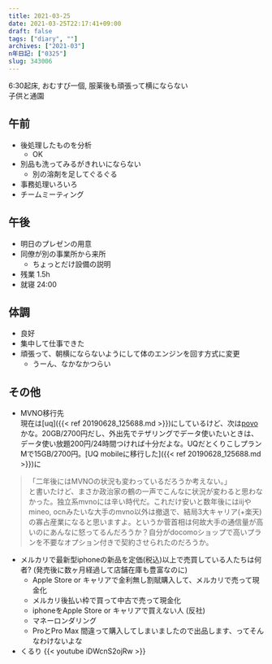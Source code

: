 ```yaml
---
title: 2021-03-25
date: 2021-03-25T22:17:41+09:00
draft: false
tags: ["diary", ""]
archives: ["2021-03"]
n年日記: ["0325"]
slug: 343006
---
```

6:30起床, おむすび一個, 服薬後も頑張って横にならない  
子供と通園
## 午前
- 後処理したものを分析
  - OK
- 別品も洗ってみるがきれいにならない
  - 別の溶剤を足してぐるぐる
- 事務処理いろいろ
- チームミーティング
## 午後
- 明日のプレゼンの用意
- 同僚が別の事業所から来所
  - ちょっとだけ設備の説明
- 残業 1.5h
- 就寝 24:00
## 体調
- 良好
- 集中して仕事できた
- 頑張って、朝横にならないようにして体のエンジンを回す方式に変更
  - うーん、なかなかつらい
## その他
- MVNO移行先  
現在は[uq]({{< ref 20190628_125688.md >}})にしているけど、次は[povo](https://povo.au.com/)かな。20GB/2700円だし、外出先でテザリングでデータ使いたいときは、データ使い放題200円/24時間つければ十分だよな。UQだとくりこしプランMで15GB/2700円。[UQ mobileに移行した]({{< ref 20190628_125688.md >}})に  
> 「二年後にはMVNOの状況も変わっているだろうか考えない。」  
と書いたけど、まさか政治家の鶴の一声でこんなに状況が変わると思わなかった。独立系mvnoには辛い時代だ。これだけ安いと数年後にはiijやmineo, ocnみたいな大手のmvno以外は撤退で、結局3大キャリア(+楽天)の寡占産業になると思いますよ。というか菅首相は何故大手の通信量が高いのにあんなに怒ってるんだろうか？自分がdocomoショップで高いプランを不要なオプション付きで契約させられたのだろうか。
- メルカリで最新型iphoneの新品を定価(税込)以上で売買している人たちは何者? (発売後に数ヶ月経過して店舗在庫も豊富なのに)
  - Apple Store or キャリアで金利無し割賦購入して、メルカリで売って現金化
  - メルカリ後払い枠で買って中古で売って現金化
  - iphoneをApple Store or キャリアで買えない人 (反社)
  - マネーロンダリング
  - ProとPro Max 間違って購入してしまいましたので出品します、ってそんなわけないよな
- くるり
{{< youtube iDWcnS2ojRw >}}